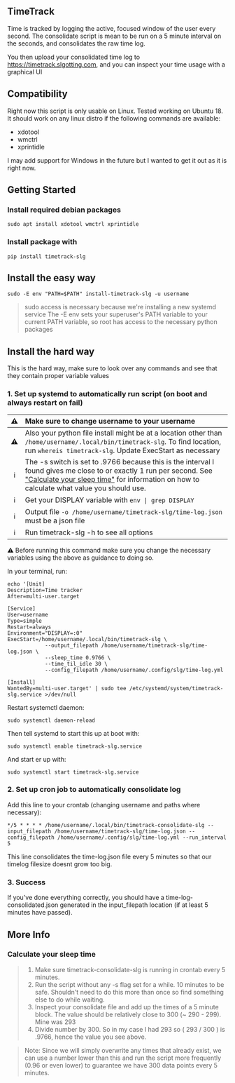 ## TimeTrack

Time is tracked by logging the active, focused window of the user every second.
The consolidate script is mean to be run on a 5 minute interval on the seconds, and consolidates the raw time log.

You then upload your consolidated time log to <https://timetrack.slgotting.com>, and you can inspect your time usage with a graphical UI

## Compatibility

Right now this script is only usable on Linux. Tested working on Ubuntu 18. It should work on any linux distro if the following commands are available:

* xdotool
* wmctrl
* xprintidle

I may add support for Windows in the future but I wanted to get it out as it is right now.

## Getting Started

### Install required debian packages

`sudo apt install xdotool wmctrl xprintidle`

### Install package with

`pip install timetrack-slg`

## Install the easy way

`sudo -E env "PATH=$PATH" install-timetrack-slg -u username`
> sudo access is necessary because we're installing a new systemd service
> The -E env sets your superuser's PATH variable to your current PATH variable, so root has access to the necessary python packages

## Install the hard way

This is the hard way, make sure to look over any commands and see that they contain proper variable values

### 1. Set up systemd to automatically run script (on boot and always restart on fail)

 :warning: | Make sure to change username to your username
 :---: | :---
 :warning: | Also your python file install might be at a location other than `/home/username/.local/bin/timetrack-slg`. To find location, run `whereis timetrack-slg`. Update ExecStart as necessary
 :information_source: | The -s switch is set to .9766 because this is the interval I found gives me close to or exactly 1 run per second. See ["Calculate your sleep time"](#calculate-your-sleep-time) for information on how to calculate what value you should use.
 :information_source: | Get your DISPLAY variable with `env \| grep DISPLAY`
 :information_source: | Output file `-o /home/username/timetrack-slg/time-log.json` must be a json file
 :information_source: | Run timetrack-slg -h to see all options

:warning: Before running this command make sure you change the necessary variables using the above as guidance to doing so.

In your terminal, run:

```
echo '[Unit]
Description=Time tracker
After=multi-user.target

[Service]
User=username
Type=simple
Restart=always
Environment="DISPLAY=:0"
ExecStart=/home/username/.local/bin/timetrack-slg \
            --output_filepath /home/username/timetrack-slg/time-log.json \
            --sleep_time 0.9766 \
            --time_til_idle 30 \
            --config_filepath /home/username/.config/slg/time-log.yml

[Install]
WantedBy=multi-user.target' | sudo tee /etc/systemd/system/timetrack-slg.service >/dev/null
```

Restart systemctl daemon:

`sudo systemctl daemon-reload`

Then tell systemd to start this up at boot with:

`sudo systemctl enable timetrack-slg.service`

And start er up with:

`sudo systemctl start timetrack-slg.service`


### 2. Set up cron job to automatically consolidate log

Add this line to your crontab (changing username and paths where necessary):

`*/5 * * * * /home/username/.local/bin/timetrack-consolidate-slg --input_filepath /home/username/timetrack-slg/time-log.json --config_filepath /home/username/.config/slg/time-log.yml --run_interval 5`

This line consolidates the time-log.json file every 5 minutes so that our timelog filesize doesnt grow too big.


### 3. Success

If you've done everything correctly, you should have a time-log-consolidated.json generated in the input_filepath location (if at least 5 minutes have passed).



## More Info

### Calculate your sleep time

> 1. Make sure timetrack-consolidate-slg is running in crontab every 5 minutes.
> 2. Run the script without any -s flag set for a while. 10 minutes to be safe. Shouldn't need to do this more than once so find something else to do while waiting.
> 3. Inspect your consolidate file and add up the times of a 5 minute block. The value should be relatively close to 300 (~ 290 - 299). Mine was 293
> 4. Divide number by 300. So in my case I had 293 so ( 293 / 300 ) is .9766, hence the value you see above.

> Note: Since we will simply overwrite any times that already exist, we can use a number lower than this and run the script more frequently (0.96 or even lower) to guarantee we have 300 data points every 5 minutes.

